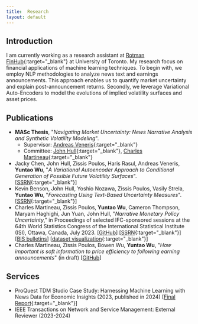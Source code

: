 ```yaml
---
title:  Research
layout: default
---
```


## Introduction

I am currently working as a research assistant at [Rotman FinHub](https://www.rotman.utoronto.ca/FacultyAndResearch/ResearchCentres/FinHub){:target="_blank"} at University of Toronto. My research focus on financial applications of machine learning techniques. To begin with, we employ NLP methodologies to analyze news text and earnings announcements. This approach enables us to quantify market uncertainty and explain post-announcement returns. Secondly, we leverage Variational Auto-Encoders to model the evolutions of implied volatility surfaces and asset prices. 

## Publications
- **MASc Thesis**, "*Navigating Market Uncertainty: News Narrative Analysis and Synthetic Volatility Modeling*".
    - Supervisor: [Andreas Veneris](https://www.eecg.utoronto.ca/~veneris/AndreasVeneris.htm){:target="_blank"}
    - Committee: [John Hull](https://www-2.rotman.utoronto.ca/~hull/){:target="_blank"}, [Charles Martineau](https://www.charlesmartineau.com/){:target="_blank"}
- Jacky Chen, John Hull, Zissis Poulos, Haris Rasul, Andreas Veneris, **Yuntao Wu**, "*A Variational Autoencoder Approach to Conditional Generation of Possible Future Volatility Surfaces*". [[SSRN](https://ssrn.com/abstract=4628457){:target="_blank"}]
- Kevin Benson, John Hull, Yoshio Nozawa, Zissis Poulos, Vasily Strela, **Yuntao Wu**, "*Forecasting Using Text-Based Uncertainty Measures*". [[SSRN](https://ssrn.com/abstract=4628516){:target="_blank"}]
- Charles Martineau, Zissis Poulos, **Yuntao Wu**, Cameron Thompson, Maryam Haghighi, Jun Yuan, John Hull, "*Narrative Monetary Policy Uncertainty*," in Proceedings of selected IFC-sponsored sessions at the 64th World Statistics Congress of the International Statistical Institute (ISI), Ottawa, Canada, July 2023. [[GitHub]()] [[SSRN](https://ssrn.com/abstract=4573829){:target="_blank"}] [[BIS bulletins]()] [[dataset visualization](https://finhub-mu.vercel.app/){:target="_blank"}]
- Charles Martineau, Zissis Poulos, Bowen Wu, **Yuntao Wu**, "*How important is soft information to price efficiency to following earning announcements*" (in draft) [[GitHub]()]

## Services
- ProQuest TDM Studio Case Study: Harnessing Machine Learning with News Data for Economic Insights (2023, published in 2024) [[Final Report](https://pq-static-content.proquest.com/collateral/media2/documents/casestudy-tdmstudio-universitytoronto.pdf){:target="_blank"}]
- IEEE Transactions on Network and Service Management: External Reviewer (2023-2024)